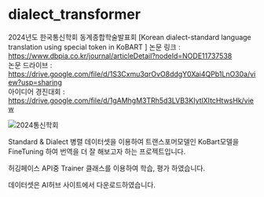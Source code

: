 # dialect_transformer
2024년도 한국통신학회 동계종합학술발표회
[Korean dialect-standard language translation using special token in KoBART ] 
논문 링크 : https://www.dbpia.co.kr/journal/articleDetail?nodeId=NODE11737538
<br>
논문 드라이브 : https://drive.google.com/file/d/1S3Cxmu3qrOvO8ddgY0Xai4QPb1LnO30a/view?usp=sharing
<br>
아이디어 경진대회 : https://drive.google.com/file/d/1gAMhgM3TRh5d3LVB3KIytlXItcHtwsHk/view

![2024통신학회](https://github.com/user-attachments/assets/7f76ca2b-c981-4e1a-b3f7-99eebdaef72b)




Standard & Dialect 병렬 데이터셋을 이용하여 트랜스포머모델인 KoBart모델을 FineTuning 하여 번역을 더 잘 해보고자 하는 프로젝트입니다.

허깅페이스 API중 Trainer 클래스를 이용하여 학습, 평가 하였습니다.

데이터셋은 AI허브 사이트에서 다운로드하였습니다.

